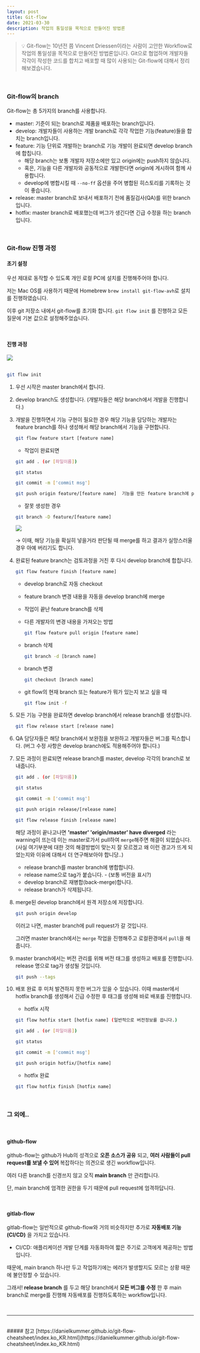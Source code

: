 ```yaml
---
layout: post
title: Git-flow
date: 2021-03-30
description: 작업의 통일성을 목적으로 만들어진 방법론
---
```


> 💡 Git-flow는 10년전 쯤 Vincent Driessen이라는 사람이 고안한 Workflow로 작업의 통일성을 목적으로 만들어진 방법론입니다.
Git으로 협업하며 개발자들 각각이 작성한 코드를 합치고 배포할 때 많이 사용되는 Git-flow에 대해서 정리해보겠습니다.

<br/>

### Git-flow의 branch
Git-flow는 총 5가지의 branch를 사용합니다.
* master: 기준이 되는 branch로 제품을 배포하는 branch입니다.
* develop: 개발자들이 사용하는 개발 branch로 각각 작업한 기능(feature)들을 합치는 branch입니다.
* feature: 기능 단위로 개발하는 branch로 기능 개발이 완료되면 develop branch에 합칩니다.
    * 해당 branch는 보통 개발자 저장소에만 있고 origin에는 push하지 않습니다.
    * 혹은, 기능을 다른 개발자와 공동적으로 개발한다면 origin에 게시하여 함께 사용합니다.
    * develop에 병합시킬 때 `--no-ff` 옵션을 주어 병합된 히스토리를 기록하는 것이 좋습니다.
* release: master branch로 보내서 배포하기 전에 품질검사(QA)를 위한 branch입니다.
* hotfix: master branch로 배포했는데 버그가 생긴다면 긴급 수정을 하는 branch 입니다.

<br/>

### Git-flow 진행 과정

#### 초기 설정
우선 제대로 동작할 수 있도록 개인 로컬 PC에 설치를 진행해주어야 합니다.

저는 Mac OS를 사용하기 때문에 Homebrew
`brew install git-flow-avh`로 설치를 진행하였습니다.

이후 git 저장소 내에서 git-flow를 초기화 합니다.
`git flow init` 를 진행하고 모든 질문에 기본 값으로 설정해주었습니다.

<br/>

#### 진행 과정
<div class="img_row">
	<img class="col three" src="{{ site.baseurl }}/img/git-flow.png">
</div>

<br/>

```bash
git flow init
```
1. 우선 시작은 master branch에서 합니다.
2. develop branch도 생성합니다. (개발자들은 해당 branch에서 개발을 진행합니다.)
3. 개발을 진행하면서 기능 구현이 필요한 경우 해당 기능을 담당하는 개발자는 feature branch를 하나 생성해서 해당 branch에서 기능을 구현합니다.

    ```bash
    git flow feature start [feature name]
    ```

    - 작업이 완료되면

    ```bash
    git add . (or [파일이름])

    git status

    git commit -m ['commit msg']

    git push origin feature/[feature name]  기능을 만든 feature branch에 push
    ```

    - 잘못 생성한 경우

    ```bash
    git branch -D feature/[feature name]
    ```
    <div class="img_row">
    	<img class="col three" src="{{ site.baseurl }}/img/git-flow-feature.png">
    </div>

    → 이때, 해당 기능을 확실히 넣을거라 판단될 때 merge를 하고 결과가 실망스러울 경우 아예 버리기도 합니다.


4. 완료된 feature branch는 검토과정을 거친 후 다시 develop branch에 합칩니다.

    ```bash
    git flow feature finish [feature name]
    ```

    - develop branch로 자동 checkout
    - feature branch 변경 내용을 자동을 develop branch에 merge
    - 작업이 끝난 feature branch를 삭제

    - 다른 개발자의 변경 내용을 가져오는 방법

        ```bash
        git flow feature pull origin [feature name]
        ```

    - branch 삭제

        ```bash
        git branch -d [branch name]
        ```

    - branch 변경

        ```bash
        git checkout [branch name]
        ```

    - git flow의 현재 branch 또는 feature가 뭐가 있는지 보고 싶을 때

        ```bash
        git flow init -f
        ```

5. 모든 기능 구현을 완료하면 develop branch에서 release branch를 생성합니다.

    ```bash
    git flow release start [release name]
    ```

6. QA 담당자들은 해당 branch에서 보완점을 보완하고 개발자들은 버그를 픽스합니다. (버그 수정 사항은 develop branch에도 적용해주어야 합니다.)
7. 모든 과정이 완료되면 release branch를 master, develop 각각의 branch로 보내줍니다.

    ```bash
    git add . (or [파일이름])

    git status

    git commit -m ['commit msg']

    git push origin release/[release name]
    ```

    ```bash
    git flow release finish [release name]
    ```

    해당 과정이 끝나고나면 **'master' 'origin/master' have diverged** 라는 warning이 뜨는데 이는 master로가서 pull하여 `merge`해주면 해결이 되었습니다.
    (사실 여기부분에 대한 것의 해결방법이 맞는지 잘 모르겠고 왜 이런 경고가 뜨게 되었는지와 이유에 대해서 더 연구해보아야 합니당..)

    * release branch를 master branch에 병합합니다.
    * release name으로 tag가 붙습니다. - (보통 버전을 표시?)
    * develop branch로 재병합(back-merge)합니다.
    * release branch가 삭제됩니다.
8. merge된 develop branch에서 원격 저장소에 저장합니다.

    ```bash
    git push origin develop
    ```

    이러고 나면, master branch에 pull request가 갈 것입니다.

    그러면 master branch에서는 `merge` 작업을 진행해주고 로컬환경에서 `pull`을 해줍니다.

9. master branch에서는 버전 관리를 위해 버전 태그를 생성하고 배포를 진행합니다. release 명으로 tag가 생성될 것입니다.

    ```bash
    git push --tags
    ```

10. 배포 완료 후 미처 발견하지 못한 버그가 있을 수 있습니다. 이때 master에서 hotfix branch를 생성해서 긴급 수정한 후 태그를 생성해 바로 배포를 진행합니다.
    * hotfix 시작

    ```bash
    git flow hotfix start [hotfix name] (일반적으로 버전정보를 씁니다.)
    ```

    ```bash
    git add . (or [파일이름])

    git status

    git commit -m ['commit msg']

    git push origin hotfix/[hotfix name]
    ```

    * hotfix 완료

    ```bash
    git flow hotfix finish [hotfix name]
    ```

<br />

### 그 외에..

<br />

#### github-flow

github-flow는 github가 Hub의 성격으로 **오픈 소스가 공유** 되고, **여러 사람들이 pull request를 보낼 수 있어** 복잡하다는 의견으로 생긴 workflow입니다.

여러 다른 branch를 신경쓰지 않고 오직 **main branch** 만 관리합니다.

단, main branch에 엄격한 권한을 두기 때문에 pull request에 엄격하답니다.

<br />

#### gitlab-flow

gitlab-flow는 일반적으로 github-flow와 거의 비슷하지만 추가로 **자동배포 기능(CI/CD)** 을 가지고 있습니다.
* CI/CD: 애플리케이션 개발 단계를 자동화하여 짧은 주기로 고객에게 제공하는 방법입니다.

때문에, main branch 하나만 두고 작업하기에는 에러가 발생할지도 모르는 상황 때문에 불안정할 수 있습니다.

그래서! **release branch** 를 두고 해당 branch에서 **모든 버그를 수정** 한 후 main branch로 merge를 진행해 자동배포를 진행하도록하는 workflow입니다.

<br />
<hr />
<br />
##### 참고
[https://danielkummer.github.io/git-flow-cheatsheet/index.ko_KR.html](https://danielkummer.github.io/git-flow-cheatsheet/index.ko_KR.html)
